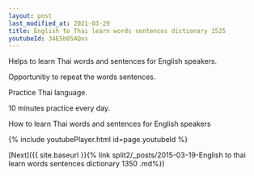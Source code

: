 ```yaml
---
layout: post
last_modified_at: 2021-03-29
title: English to Thai learn words sentences dictionary 1525 
youtubeId: 34E5b05AQxs
---
```

 
 
Helps to learn Thai words and sentences for English speakers.

Opportunitiy to repeat the words sentences. 

Practice Thai language. 
 
10 minutes practice every day. 
 
How to learn Thai words and sentences for English speakers 
 
{% include youtubePlayer.html id=page.youtubeId %}
 
 
[Next]({{ site.baseurl }}{% link  split2/_posts/2015-03-19-English to thai learn words sentences dictionary 1350 .md%})
 
